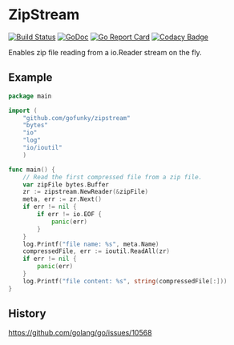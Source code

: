 # ZipStream

[![Build Status](https://travis-ci.org/gofunky/zipstream.svg)](https://travis-ci.org/gofunky/zipstream)
[![GoDoc](https://godoc.org/github.com/gofunky/zipstream?status.svg)](https://godoc.org/github.com/gofunky/zipstream)
[![Go Report Card](https://goreportcard.com/badge/github.com/gofunky/zipstream)](https://goreportcard.com/report/github.com/gofunky/zipstream)
[![Codacy Badge](https://api.codacy.com/project/badge/Grade/2f67bb8354bd4e96941d067ee86fffb7)](https://www.codacy.com/app/gofunky/zipstream?utm_source=github.com&amp;utm_medium=referral&amp;utm_content=gofunky/zipstream&amp;utm_campaign=Badge_Grade)

Enables zip file reading from a io.Reader stream on the fly.

## Example

```go
package main

import (
	"github.com/gofunky/zipstream"
	"bytes"
	"io"
	"log"
	"io/ioutil"
	)

func main() {
	// Read the first compressed file from a zip file.
	var zipFile bytes.Buffer
    zr := zipstream.NewReader(&zipFile)
	meta, err := zr.Next()
	if err != nil {
		if err != io.EOF {
			panic(err)
		}
	}
	log.Printf("file name: %s", meta.Name)
	compressedFile, err := ioutil.ReadAll(zr)
	if err != nil {
		panic(err)
	}
	log.Printf("file content: %s", string(compressedFile[:]))
}
```

## History
https://github.com/golang/go/issues/10568
